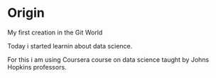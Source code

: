 # Origin
My first creation in the Git World

Today i started learnin about data science.

For this i am using Coursera course on data science taught by Johns Hopkins professors.
